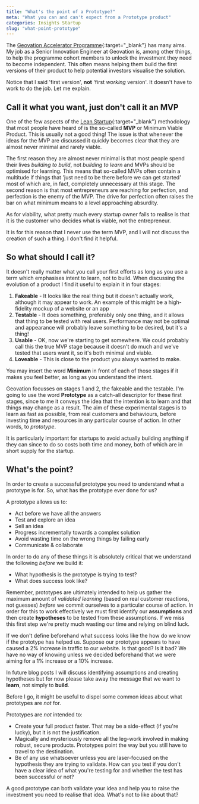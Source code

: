 ```yaml
---
title: "What's the point of a Prototype?"
meta: "What you can and can't expect from a Prototype product"
categories: Insights Startup
slug: "what-point-prototype"
---
```


The [Geovation Accelerator Programme][geoaccel]{:target="_blank"} has many aims. My job as a Senior Innovation Engineer at Geovation is, among other things, to help the programme cohort members to unlock the investment they need to become independent. This often means helping them build the first versions of their product to help potential investors visualise the solution.

Notice that I said 'first version', **not** 'first *working* version'.  It doesn't have to work to do the job.  Let me explain.

## Call it what you want, just don't call it an MVP

One of the few aspects of the [Lean Startup][leanstartup]{:target="_blank"} methodology that most people have heard of is the so-called **MVP** or Minimum Viable Product. This is usually not a good thing!  The issue is that whenever the ideas for the MVP are discussed it quickly becomes clear that they are almost never minimal and rarely viable.

The first reason they are almost never minimal is that most people spend their lives *building to build*, not *building to learn* and MVPs should be optimised for learning. This means that so-called MVPs often contain a multitude if things that 'just need to be there before we can get started' most of which are, in fact, completely unnecessary at this stage.  The second reason is that most entrepreneurs are reaching for perfection, and perfection is the enemy of the MVP. The drive for perfection often raises the bar on what minimum means to a level approaching absurdity.

As for viability, what pretty much every startup owner fails to realise is that it is the customer who decides what is viable, not the entrepreneur.

It is for this reason that I never use the term MVP, and I will not discuss the creation of such a thing. I don't find it helpful.

## So what should I call it?

It doesn't really matter what you call your first efforts as long as you use a term which emphasises intent to learn, not to build.  When discussing the evolution of a product I find it useful to explain it in four stages:

 1. **Fakeable** - It looks like the real thing but it doesn't actually work, although it may appear to work.  An example of this might be a high-fidelity mockup of a website or an app
 2. **Testable** - It does something, preferably only one thing, and it allows that thing to be tested with real users. Performance may not be optimal and appearance will probably leave something to be desired, but it's a thing! 
 3. **Usable** - OK, now we're starting to get somewhere. We could probably call this the true MVP stage because it doesn't do much and we've tested that users want it, so it's both minimal and viable.
 4. **Loveable** - This is close to the product you always wanted to make.

You may insert the word **Minimum** in front of each of those stages if it makes you feel better, as long as you understand the intent.

Geovation focusses on stages 1 and 2, the fakeable and the testable. I'm going to use the word **Prototype** as a catch-all descriptor for these first stages, since to me it conveys the idea that the intention is to learn and that things may change as a result.  The aim of these experimental stages is to learn as fast as possible, from real customers and behaviours, before investing time and resources in any particular course of action.  In other words, to *prototype*.

It is particularly important for startups to avoid actually building anything if they can since to do so costs both time and money, both of which are in short supply for the startup.

## What's the point?

In order to create a successful prototype you need to understand what a prototype is for. So, what has the prototype ever done for us?

A prototype allows us to:

  - Act before we have all the answers
  - Test and explore an idea
  - Sell an idea
  - Progress incrementally towards a complex solution
  - Avoid wasting time on the wrong things by failing early
  - Communicate & collaborate

In order to do any of these things it is absolutely critical that we understand the following *before* we build it:

  - What hypothesis is the prototype is trying to test?
  - What does success look like?

Remember, prototypes are ultimately intended to help us gather the maximum amount of *validated learning* (based on real customer reactions, not guesses) *before* we commit ourselves to a particular course of action.  In order for this to work effectively we must first identify our **assumptions** and then create **hypotheses** to be tested from these assumptions.  If we miss this first step we're pretty much wasting our time and relying on blind luck.

If we don't define beforehand what success looks like the how do we know if the prototype has helped us. Suppose our prototype appears to have caused a 2% increase in traffic to our website.  Is that good?  Is it bad? We have no way of knowing unless we decided beforehand that we were aiming for a 1% increase or a 10% increase.

In future blog posts I will discuss identifying assumptions and creating hypotheses but for now please take away the message that we want to **learn**, not simply to **build**.

Before I go, it might be useful to dispel some common ideas about what prototypes are *not* for.

Prototypes are *not* intended to:
  
   - Create your full product faster. That may be a side-effect (if you're lucky), but it is not the justification.
   - Magically and mysteriously remove all the leg-work involved in making robust, secure products.  Prototypes point the way but you still have to travel to the destination.
   - Be of any use whatsoever unless you are laser-focused on the hypothesis they are trying to validate. How can you test if you don't have a clear idea of what you're testing for and whether the test has been successful or not?

A good prototype can both validate your idea and help you to raise the investment you need to realise that idea.  What's not to like about that?

   
 [geoaccel]: https://geovation.uk/accelerator/
 [leanstartup]: http://theleanstartup.com/